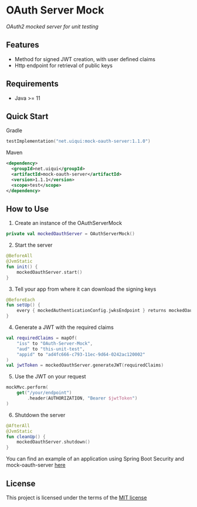 OAuth Server Mock
=================
*OAuth2 mocked server for unit testing*


Features
--------
- Method for signed JWT creation, with user defined claims
- Http endpoint for retrieval of public keys

Requirements
------------
- Java >= 11

Quick Start
-----------

Gradle
```kotlin
testImplementation("net.uiqui:mock-oauth-server:1.1.0")
```

Maven
```xml
<dependency>
  <groupId>net.uiqui</groupId>
  <artifactId>mock-oauth-server</artifactId>
  <version>1.1.1</version>
  <scope>test</scope>
</dependency>
```

How to Use
----------

1) Create an instance of the OAuthServerMock
```kotlin
private val mockedOauthServer = OAuthServerMock()
```

2) Start the server
```kotlin
@BeforeAll
@JvmStatic
fun init() {
    mockedOauthServer.start()
}
```

3) Tell your app from where it can download the signing keys
```kotlin
@BeforeEach
fun setUp() {
    every { mockedAuthenticationConfig.jwksEndpoint } returns mockedOauthServer.getJwksUri()
}
```

4) Generate a JWT with the required claims
```kotlin
val requiredClaims = mapOf(
    "iss" to "OAuth-Server-Mock",
    "aud" to "this-unit-test",
    "appid" to "ad4fc666-c793-11ec-9d64-0242ac120002"
)
val jwtToken = mockedOauthServer.generateJWT(requiredClaims)
```

5) Use the JWT on your request
```kotlin
mockMvc.perform(
    get("/your/endpoint")
        .header(AUTHORIZATION, "Bearer $jwtToken")
)
```

6) Shutdown the server
```kotlin
@AfterAll
@JvmStatic
fun cleanUp() {
    mockedOauthServer.shutdown()
}
```

You can find an example of an application using Spring Boot Security and mock-oauth-server [here](spring-boot-example)


License
-------
This project is licensed under the terms of the [MIT license](https://opensource.org/licenses/MIT)
